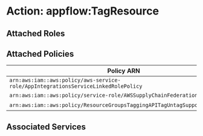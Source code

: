 # Action: appflow:TagResource

## Attached Roles

## Attached Policies

| Policy ARN | Policy Name |
|------------|-------------|
| `arn:aws:iam::aws:policy/aws-service-role/AppIntegrationsServiceLinkedRolePolicy` | [AppIntegrationsServiceLinkedRolePolicy](../policies.md#appintegrationsservicelinkedrolepolicy) |
| `arn:aws:iam::aws:policy/service-role/AWSSupplyChainFederationAdminAccess` | [AWSSupplyChainFederationAdminAccess](../policies.md#awssupplychainfederationadminaccess) |
| `arn:aws:iam::aws:policy/ResourceGroupsTaggingAPITagUntagSupportedResources` | [ResourceGroupsTaggingAPITagUntagSupportedResources](../policies.md#resourcegroupstaggingapitaguntagsupportedresources) |

## Associated Services


